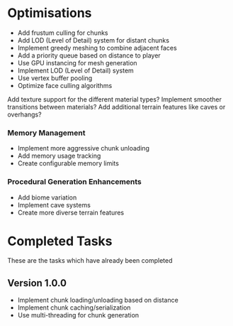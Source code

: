 # Optimisations
- Add frustum culling for chunks
- Add LOD (Level of Detail) system for distant chunks
- Implement greedy meshing to combine adjacent faces
- Add a priority queue based on distance to player
- Use GPU instancing for mesh generation
- Implement LOD (Level of Detail) system
- Use vertex buffer pooling
- Optimize face culling algorithms

Add texture support for the different material types?
Implement smoother transitions between materials?
Add additional terrain features like caves or overhangs?

### Memory Management
- Implement more aggressive chunk unloading
- Add memory usage tracking
- Create configurable memory limits

### Procedural Generation Enhancements
- Add biome variation
- Implement cave systems
- Create more diverse terrain features



# Completed Tasks
These are the tasks which have already been completed

## Version 1.0.0
- Implement chunk loading/unloading based on distance
- Implement chunk caching/serialization
- Use multi-threading for chunk generation